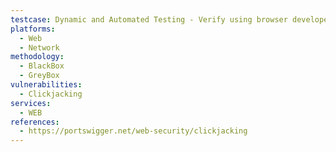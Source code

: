 ```yaml
---
testcase: Dynamic and Automated Testing - Verify using browser developer tools (Network tab) that the expected headers are present in real server responses, not just intended in application code. Web (HTTP/HTTPS) service
platforms: 
  - Web
  - Network
methodology: 
  - BlackBox
  - GreyBox
vulnerabilities:
  - Clickjacking
services:
  - WEB
references:
  - https://portswigger.net/web-security/clickjacking
---
```


